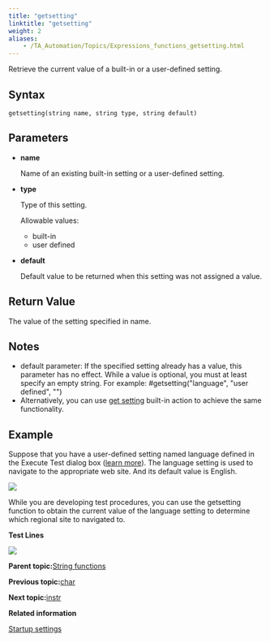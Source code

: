 ```yaml
--- 
title: "getsetting"
linktitle: "getsetting"
weight: 2
aliases: 
    - /TA_Automation/Topics/Expressions_functions_getsetting.html
---
```


Retrieve the current value of a built-in or a user-defined setting.

## Syntax

`getsetting(string name, string type, string default)`

## Parameters

-   **name**

    Name of an existing built-in setting or a user-defined setting.

-   **type**

    Type of this setting.

    Allowable values:

    -   built-in
    -   user defined
-   **default**

    Default value to be returned when this setting was not assigned a value.


## Return Value

The value of the setting specified in name.

## Notes

-   default parameter: If the specified setting already has a value, this parameter has no effect. While a value is optional, you must at least specify an empty string. For example: \#getsetting\("language", "user defined", ""\)
-   Alternatively, you can use [get setting](bia_get_setting.html) built-in action to achieve the same functionality.

## Example

Suppose that you have a user-defined setting named language defined in the Execute Test dialog box \([learn more](aut_defining_user_defined_settings.html)\). The language setting is used to navigate to the appropriate web site. And its default value is English.

![](/images//Images/language_user_defined_setting.png)

While you are developing test procedures, you can use the getsetting function to obtain the current value of the language setting to determine which regional site to navigated to.

**Test Lines**

![](/images//Images/automationguide_stringfunction_getstring_pgm.png)

**Parent topic:**[String functions](/TA_Automation/Topics/Expressions_string_functions.html)

**Previous topic:**[char](/TA_Automation/Topics/Expressions_functions_char.html)

**Next topic:**[instr](/TA_Automation/Topics/Expressions_functions_instr.html)

**Related information**  


[Startup settings](/TA_Automation/Topics/aut_startup_settings.html)

